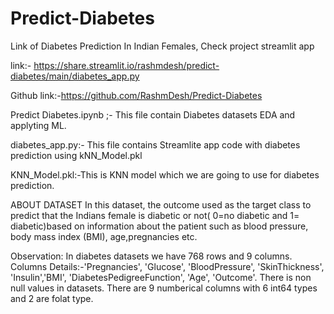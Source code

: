 # Predict-Diabetes

Link of Diabetes Prediction In Indian Females, Check project streamlit app

link:- https://share.streamlit.io/rashmdesh/predict-diabetes/main/diabetes_app.py 

Github link:-https://github.com/RashmDesh/Predict-Diabetes

Predict Diabetes.ipynb ;- This file contain Diabetes datasets EDA and applyting ML.

diabetes_app.py:- This file contains Streamlite app code with diabetes prediction using kNN_Model.pkl

KNN_Model.pkl:-This is KNN  model which we are going to use for diabetes prediction.

ABOUT DATASET
In this dataset, the outcome used as the target class to predict that the Indians female is diabetic or not( 0=no diabetic and 1= diabetic)based on information about the patient such as blood pressure, body mass index (BMI), age,pregnancies etc.

Observation:
In diabetes datasets we have 768 rows and 9 columns.
Columns Details:-'Pregnancies', 'Glucose', 'BloodPressure', 'SkinThickness', 'Insulin','BMI', 'DiabetesPedigreeFunction', 'Age', 'Outcome'.
There is non null values in datasets.
There are 9 numberical columns with 6 int64 types and 2 are folat type.
